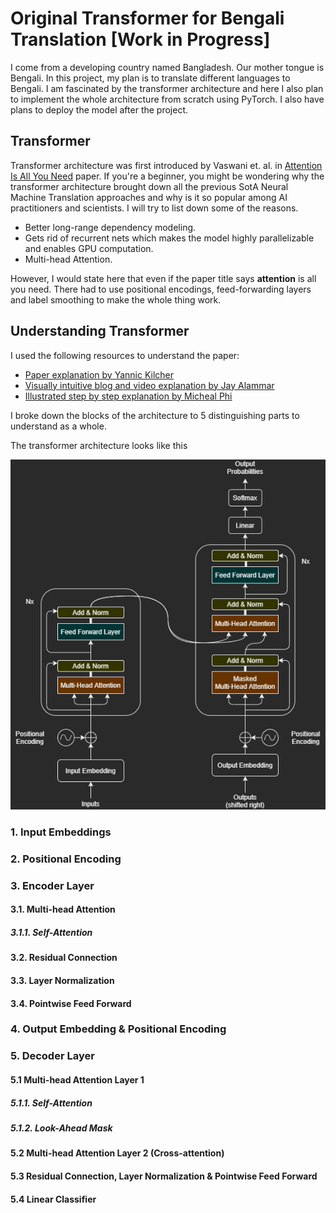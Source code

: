 # Original Transformer for Bengali Translation [Work in Progress]

I come from a developing country named Bangladesh. Our mother tongue is Bengali. In this project, my plan is to translate different languages to Bengali. I am fascinated by the transformer architecture and here I also plan to implement the whole architecture from scratch using PyTorch. I also have plans to deploy the model after the project. 

## Transformer

Transformer architecture was first introduced by Vaswani et. al. in [Attention Is All You Need](https://arxiv.org/abs/1706.03762) paper. If you're a beginner, you might be wondering why the transformer architecture brought down all the previous SotA Neural Machine Translation approaches and why is it so popular among AI practitioners and scientists. I will try to list down some of the reasons.<br/>

- Better long-range dependency modeling.
- Gets rid of recurrent nets which makes the model highly parallelizable and enables GPU computation.
- Multi-head Attention.

However, I would state here that even if the paper title says **attention** is all you need. There had to use positional encodings, feed-forwarding layers and label smoothing to make the whole thing work.

## Understanding Transformer

 I used the following resources to understand the paper: <br/>

- [Paper explanation by Yannic Kilcher](https://www.youtube.com/watch?v=iDulhoQ2pro)
- [Visually intuitive blog and video explanation by Jay Alammar](http://jalammar.github.io/illustrated-transformer/)
- [Illustrated step by step explanation by Micheal Phi](https://www.youtube.com/watch?v=4Bdc55j80l8) 

I broke down the blocks of the architecture to 5 distinguishing parts to understand as a whole.

The transformer architecture looks like this

<img src = "images/Transformer Architecture.png">

### 1. Input Embeddings

### 2. Positional Encoding

### 3. Encoder Layer

#### 3.1. Multi-head Attention

##### 3.1.1. Self-Attention

#### 3.2. Residual Connection

#### 3.3. Layer Normalization

#### 3.4. Pointwise Feed Forward

### 4. Output Embedding & Positional Encoding

### 5. Decoder Layer

#### 5.1 Multi-head Attention Layer 1

##### 5.1.1. Self-Attention

##### 5.1.2. Look-Ahead Mask

#### 5.2 Multi-head Attention Layer 2 (Cross-attention)

#### 5.3 Residual Connection, Layer Normalization & Pointwise Feed Forward

#### 5.4 Linear Classifier

